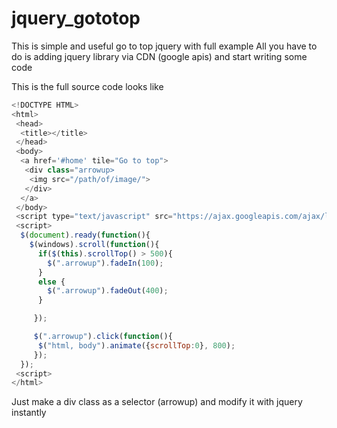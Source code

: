 # jquery_gototop
This is simple and useful go to top jquery with full example
All you have to do is adding jquery library via CDN (google apis) and
start writing some code

This is the full source code looks like

```javascript
<!DOCTYPE HTML>
<html>
 <head>
  <title></title>
 </head>
 <body>
  <a href='#home' tile="Go to top">
   <div class="arrowup>
    <img src="/path/of/image/">
   </div>
  </a>
 </body>
 <script type="text/javascript" src="https://ajax.googleapis.com/ajax/libs/jquery/1.12.4/jqu$
 <script>
  $(document).ready(function(){
    $(windows).scroll(function(){
      if($(this).scrollTop() > 500){
        $(".arrowup").fadeIn(100);
      }
      else {
        $(".arrowup").fadeOut(400);
      }

     });

     $(".arrowup").click(function(){
      $("html, body").animate({scrollTop:0}, 800);
     });
  });
 <script>
</html>
```
Just make a div class as a selector (arrowup) and modify it with jquery instantly


